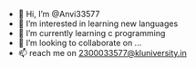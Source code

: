 - 👋 Hi, I’m @Anvi33577
- 👀 I’m interested in learning new languages 
- 🌱 I’m currently learning c programming 
- 💞️ I’m looking to collaborate on ...
- 📫 reach me on 2300033577@kluniversity.in

<!---
Anvi33577/Anvi33577 is a ✨ special ✨ repository because its `README.md` (this file) appears on your GitHub profile.
You can click the Preview link to take a look at your changes.
--->
